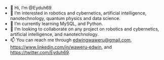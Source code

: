 - 👋 Hi, I’m @Eyduh69
- 👀 I’m interested in robotics and cybernetics, artificial intelligence, nanotechnology, quantum physics and data science.
- 🌱 I’m currently learning MySQL, and Python.
- 💞️ I’m looking to collaborate on any project on robotics and cybernetics, artificial intelligence, and nanotechnology.
- 📫 You can reach me through edwingwaweru@gmail.com, https://www.linkedin.com/in/waweru-edwin, and https://twitter.com/Eyduh69.

<!---
Eyduh69/Eyduh69 is a ✨ special ✨ repository because its `README.md` (this file) appears on your GitHub profile.
You can click the Preview link to take a look at your changes.
--->
